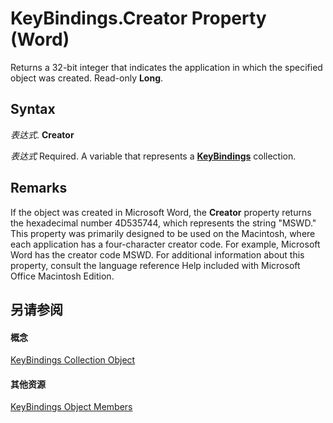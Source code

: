 
# KeyBindings.Creator Property (Word)

Returns a 32-bit integer that indicates the application in which the specified object was created. Read-only  **Long**.


## Syntax

 _表达式_. **Creator**

 _表达式_ Required. A variable that represents a **[KeyBindings](d2e38b04-b7e1-b35c-e511-5988d132b074.md)** collection.


## Remarks

If the object was created in Microsoft Word, the  **Creator** property returns the hexadecimal number 4D535744, which represents the string "MSWD." This property was primarily designed to be used on the Macintosh, where each application has a four-character creator code. For example, Microsoft Word has the creator code MSWD. For additional information about this property, consult the language reference Help included with Microsoft Office Macintosh Edition.


## 另请参阅


#### 概念


[KeyBindings Collection Object](d2e38b04-b7e1-b35c-e511-5988d132b074.md)
#### 其他资源


[KeyBindings Object Members](http://msdn.microsoft.com/library/9abfb728-f339-315b-6402-d97cd1d9857d%28Office.15%29.aspx)
